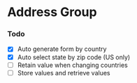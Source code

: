 # Address Group 

### Todo
- [x] Auto generate form by country
- [x] Auto select state by zip code (US only)
- [ ] Retain value when changing countries 
- [ ] Store values and retrieve values
